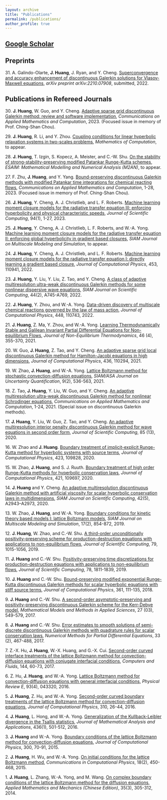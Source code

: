 ```yaml
---
layout: archive
title: "Publications"
permalink: /publications/
author_profile: true
---
```


## [Google Scholar](https://scholar.google.com/citations?user=oGmIfDQAAAAJ&hl=en)

## Preprints
31\. A. Galindo-Olarte, **J. Huang**, J. Ryan, and Y. Cheng. [Superconvergence and accuracy enhancement of discontinuous Galerkin solutions for Vlasov-Maxwell equations](https://arxiv.org/abs/2210.07908), *arXiv preprint arXiv:2210.07908*, submitted, 2022.

## Publications in Refereed Journals
30\. **J. Huang**, W. Guo, and Y. Cheng. [Adaptive sparse grid discontinuous Galerkin method: review and software implementation](https://link.springer.com/article/10.1007/s42967-023-00268-8), *Communications on Applied Mathematics and Computation*, 2023. (Focused issue in memory of Prof. Ching-Shan Chou).

29\. **J. Huang**, R. Li, and Y. Zhou. [Coupling conditions for linear hyperbolic relaxation systems in two-scales problems](https://arxiv.org/abs/2207.06639), *Mathematics of Computation*, to appear.

28\. **J. Huang**, T. Izgin, S. Kopecz, A. Meister, and C.-W. Shu. [On the stability of strong-stability-preserving modified Patankar Runge-Kutta schemes](https://arxiv.org/abs/2205.01488), *ESAIM: Mathematical Modelling and Numerical Analysis (M2AN)*, to appear.

27\. F. Zhu, **J. Huang**, and Y. Yang. [Bound-preserving discontinuous Galerkin methods with modified Patankar time integrations for chemical reacting flows](https://link.springer.com/article/10.1007/s42967-022-00231-z), *Communications on Applied Mathematics and Computation*, 1-28, 2023. (Focused issue in memory of Prof. Ching-Shan Chou).

26\. **J. Huang**, Y. Cheng, A. J. Christlieb, and L. F. Roberts. [Machine learning moment closure models for the radiative transfer equation III: enforcing hyperbolicity and physical characteristic speeds](https://link.springer.com/article/10.1007/s10915-022-02056-7),  *Journal of Scientific Computing*, 94(1), 1-27, 2023.

25\. **J. Huang**, Y. Cheng, A. J. Christlieb, L. F. Roberts, and W.-A. Yong. [Machine learning moment closure models for the radiative transfer equation II: enforcing global hyperbolicity in gradient based closures](https://arxiv.org/abs/2105.14410), *SIAM Journal on Multiscale Modeling and Simulation*, to appear.

24\. **J. Huang**, Y. Cheng, A. J. Christlieb, and L. F. Roberts. [Machine learning moment closure models for the radiative transfer equation I: directly learning a gradient based closure](https://www.sciencedirect.com/science/article/pii/S0021999122000031), *Journal of Computational Physics*, 453, 110941, 2022.

23\. **J. Huang**, Y. Liu, Y. Liu, Z. Tao, and Y. Cheng. [A class of adaptive multiresolution ultra-weak discontinuous Galerkin methods for some nonlinear dispersive wave equations](https://epubs.siam.org/doi/10.1137/21M1411391), *SIAM Journal on Scientific Computing*, 44(2), A745-A769, 2022.

22\. **J. Huang**, Y. Zhou, and W.-A. Yong. [Data-driven discovery of multiscale chemical reactions governed by the law of mass action](https://www.sciencedirect.com/science/article/pii/S0021999121006380), *Journal of Computational Physics*, 448, 110743, 2022.

21\. **J. Huang**, Z. Ma, Y. Zhou, and W.-A. Yong. [Learning Thermodynamically Stable and Galilean Invariant Partial Differential Equations for Non-equilibrium Flows](https://www.degruyter.com/document/doi/10.1515/jnet-2021-0008/html), *Journal of Non-Equilibrium Thermodynamics*, 46 (4), 355-370, 2021.

20\. W. Guo, **J. Huang**, Z. Tao, and Y. Cheng. [An adaptive sparse grid local discontinuous Galerkin method for Hamilton-Jacobi equations in high dimensions](https://www.sciencedirect.com/science/article/pii/S0021999121001893), *Journal of Computational Physics*, 436, 110294, 2021.

19\. W. Zhao, **J. Huang**, and W.-A. Yong. [Lattice Boltzmann method for stochastic convection-diffusion equations](https://epubs.siam.org/doi/abs/10.1137/19M1270665), *SIAM/ASA Journal on Uncertainty Quantification*, 9(2), 536-563, 2021.

18\. Z. Tao, **J. Huang**, Y. Liu, W. Guo, and Y. Cheng. [An adaptive multiresolution ultra-weak discontinuous Galerkin method for nonlinear Schrodinger equations](https://link.springer.com/article/10.1007/s42967-020-00096-0), *Communications on Applied Mathematics and Computation*, 1-24, 2021. (Special issue on discontinuous Galerkin methods).

17\. **J. Huang**, Y. Liu, W. Guo, Z. Tao, and Y. Cheng. [An adaptive multiresolution interior penalty discontinuous Galerkin method for wave equations in second order form](https://link.springer.com/article/10.1007/s10915-020-01322-w), *Journal of Scientific Computing*, 85 (13), 2020.

16\. W. Zhao and **J. Huang**. [Boundary treatment of implicit-explicit Runge-Kutta method for hyperbolic systems with source terms](https://www.sciencedirect.com/science/article/pii/S0021999120306021), *Journal of Computational Physics*, 423, 109828, 2020.

15\. W. Zhao, **J. Huang**, and S. J. Ruuth. [Boundary treatment of high order Runge-Kutta methods for hyperbolic conservation laws](https://www.sciencedirect.com/science/article/pii/S002199912030471X?via=ihub), *Journal of Computational Physics*, 421, 109697, 2020.

14\. **J. Huang** and Y. Cheng. [An adaptive multiresolution discontinuous Galerkin method with artificial viscosity for scalar hyperbolic conservation laws in multidimensions](https://epubs.siam.org/doi/abs/10.1137/19M126565X), *SIAM Journal on Scientific Computing*, 42(5), A2943–A2973, 2020.

13\. W. Zhao, **J. Huang**, and W.-A. Yong. [Boundary conditions for kinetic theory based models I: lattice Boltzmann models](https://epubs.siam.org/doi/abs/10.1137/18M1201986), *SIAM Journal on Multiscale Modeling and Simulation*, 17(2), 854-872, 2019.

12\. **J. Huang**, W. Zhao, and C.-W. Shu. [A third-order unconditionally positivity-preserving scheme for production-destruction equations with applications to non-equilibrium flows](https://link.springer.com/article/10.1007/s10915-018-0881-9), *Journal of Scientific Computing*, 79, 1015-1056, 2019.

11\. **J. Huang** and C.-W. Shu. [Positivity-preserving time discretizations for production-destruction equations with applications to non-equilibrium flows](https://link.springer.com/article/10.1007/s10915-018-0852-1), *Journal of Scientific Computing*, 78, 1811-1839, 2019.

10\. **J. Huang** and C.-W. Shu. [Bound-preserving modified exponential Runge-Kutta discontinuous Galerkin methods for scalar hyperbolic equations with stiff source terms](https://www.sciencedirect.com/science/article/pii/S0021999118300731), *Journal of Computational Physics*, 361, 111-135, 2018.

9\. **J. Huang** and C.-W. Shu. [A second-order asymptotic-preserving and positivity-preserving discontinuous Galerkin scheme for the Kerr-Debye model](https://www.worldscientific.com/doi/abs/10.1142/S0218202517500099), *Mathematical Models and Methods in Applied Sciences*, 27 (03), 549-579, 2017.

8\. **J. Huang** and C.-W. Shu. [Error estimates to smooth solutions of semi-discrete discontinuous Galerkin methods with quadrature rules for scalar conservation laws](https://onlinelibrary.wiley.com/doi/full/10.1002/num.22089), *Numerical Methods for Partial Differential Equations*, 33 (2), 467-488, 2017.

7\. Z.-X. Hu, **J. Huang**, W.-X. Huang, and G.-X. Cui. [Second-order curved interface treatments of the lattice Boltzmann method for convection-diffusion equations with conjugate interfacial conditions](https://www.sciencedirect.com/science/article/pii/S0045793016303772), *Computers and Fluids*, 144, 60-73, 2017.

6\. Z. Hu, **J. Huang**, and W.-A. Yong. [Lattice Boltzmann method for convection-diffusion equations with general interfacial conditions](https://journals.aps.org/pre/abstract/10.1103/PhysRevE.93.043320), *Physical Review E*, 93(4), 043320, 2016.

5\. **J. Huang**, Z. Hu, and W.-A. Yong. [Second-order curved boundary treatments of the lattice Boltzmann method for convection-diffusion equations](https://www.sciencedirect.com/science/article/pii/S0021999116000097), *Journal of Computational Physics*, 310, 26-44, 2016.

4\. **J. Huang**, L. Hong, and W.-A. Yong. [Generalization of the Kullback-Leibler divergence in the Tsallis statistics](https://www.sciencedirect.com/science/article/pii/S0022247X15011142), *Journal of Mathematical Analysis and Applications*, 436(1), 501-512, 2016.

3\. **J. Huang** and W.-A. Yong. [Boundary conditions of the lattice Boltzmann method for convection-diffusion equations](https://www.sciencedirect.com/science/article/pii/S0021999115004908), *Journal of Computational Physics*, 300, 70-91, 2015.

2\. **J. Huang**, H. Wu, and W.-A. Yong. [On initial conditions for the lattice Boltzmann method](https://www.cambridge.org/core/journals/communications-in-computational-physics/article/abs/on-initial-conditions-for-the-lattice-boltzmann-method/F91B48E2BCA5942B3649EE56A4322DB5), *Communications in Computational Physics*, 18(2), 450-468, 2015.

1\. **J. Huang**, L. Zhang, W.-A. Yong, and M. Wang. [On complex boundary conditions of the lattice Boltzmann method for the diffusion equations](http://www.cqvip.com/QK/95055X/20143/48769791.html), *Applied Mathematics and Mechanics (Chinese Edition)*, 35(3), 305-312, 2014.

